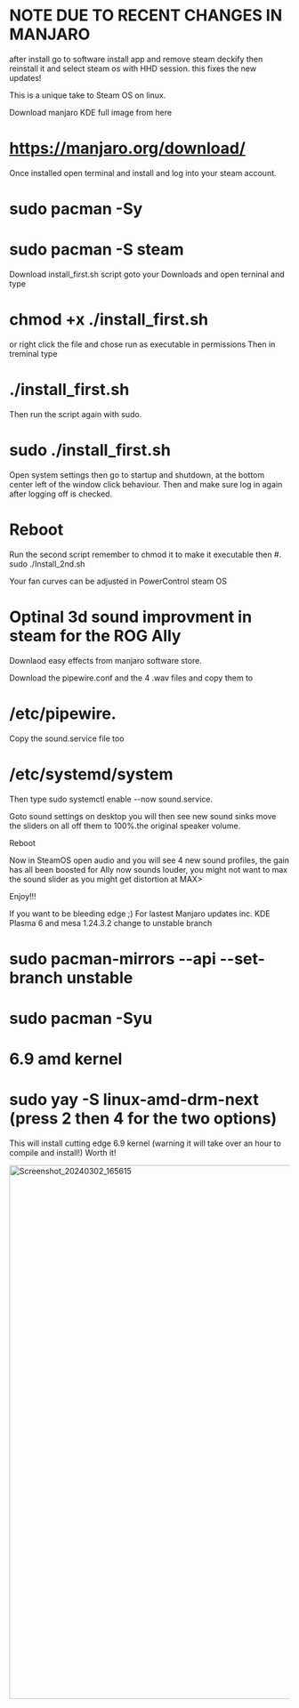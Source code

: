 # NOTE DUE TO RECENT CHANGES IN MANJARO 
after install go to software install app and remove steam deckify then reinstall it and select steam os with HHD session. this fixes the new updates!

This is a unique take to Steam OS on linux.



Download manjaro KDE full image from here 

# https://manjaro.org/download/

Once installed open terminal and install and log into your steam account.

# sudo pacman -Sy 
# sudo pacman -S steam 

Download install_first.sh script goto your Downloads and open terninal and type 
# chmod +x ./install_first.sh
or right click the file and chose run as executable in permissions 
Then in treminal type 

#  ./install_first.sh 

Then run the script again with sudo.

# sudo ./install_first.sh

Open system settings then go to  startup and shutdown, at the bottom center left of the window click behaviour. Then and make sure log in again after logging off is checked. 

# Reboot

Run the second script remember to chmod it to make it executable then
#. sudo ./Install_2nd.sh

Your fan curves can be adjusted in PowerControl steam
OS

# Optinal 3d sound improvment in steam for the ROG Ally

Downlaod easy effects from manjaro software store.

Download the pipewire.conf and the 4 .wav files and copy them to 
# /etc/pipewire.

Copy the sound.service file too

# /etc/systemd/system

Then type sudo systemctl enable --now sound.service.

Goto sound settings on desktop you will then see new sound sinks move the sliders on all off them to 100%.the original speaker volume.

Reboot

Now in SteamOS open audio and you will see 4 new sound profiles, the gain has all been boosted for Ally now sounds louder, you might not want to max the sound slider as you might get distortion at MAX>

Enjoy!!!

If you want to be bleeding edge ;)
For lastest Manjaro updates inc. KDE Plasma 6 and mesa 1.24.3.2 change to unstable branch 

# sudo pacman-mirrors --api --set-branch unstable      
# sudo pacman -Syu


# 6.9 amd kernel


# sudo yay -S linux-amd-drm-next (press 2 then 4 for the two options)

This will install cutting edge 6.9 kernel (warning it will take over an hour to compile and install!)
Worth it!


 <img width="960" alt="Screenshot_20240302_165615" src="https://github.com/ripplingsnake/Manjaro-SteamOS/assets/144014277/49c9ae42-ddb9-42aa-aef8-08c63910ec77">





